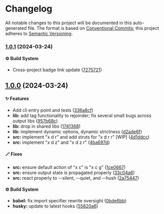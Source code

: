 # Changelog

All notable changes to this project will be documented in this auto-generated
file. The format is based on [Conventional Commits][1];
this project adheres to [Semantic Versioning][2].

### [1.0.1][3] (2024-03-24)

#### ⚙️ Build System

- Cross-project badge link update ([7275721][4])

## [1.0.0][5] (2024-03-24)

#### ✨ Features

- Add cli entry point and tests ([336a8cf][6])
- **lib:** add tag functionality to rejoinder; fix several small bugs across output libs ([957b68c][7])
- **lib:** drop in shared libs ([1741368][8])
- **lib:** implement dynamic options, dynamic strictness ([d2ade6f][9])
- **src:** implement "x d r" and add struts for "x d r r" \[WIP] ([4d1ddcc][10])
- **src:** implement "x d z" and "x d z r" ([4ba697d][11])

#### 🪄 Fixes

- **src:** ensure default action of "x c" is "x c g" ([1ce0667][12])
- **src:** ensure output state is propagated properly ([33c04a6][13])
- **src:** react properly to --silent, --quiet, and --hush ([2a75447][14])

#### ⚙️ Build System

- **babel:** fix import specifier rewrite oversight ([0bde6bb][15])
- **husky:** update to latest hooks ([55820a6][16])

[1]: https://conventionalcommits.org
[2]: https://semver.org
[3]: https://github.com/Xunnamius/xunnctl/compare/v1.0.0...v1.0.1
[4]: https://github.com/Xunnamius/xunnctl/commit/7275721d2c76c3580bd7474c367cddf9f6fb2b76
[5]: https://github.com/Xunnamius/xunnctl/compare/1741368d12017a3366d8f4f84ad3a97d8814f892...v1.0.0
[6]: https://github.com/Xunnamius/xunnctl/commit/336a8cf9914bcf207b8530c3597c9a0c97ba2e6c
[7]: https://github.com/Xunnamius/xunnctl/commit/957b68c756a696f3c5856508ca1d9791c77e6e96
[8]: https://github.com/Xunnamius/xunnctl/commit/1741368d12017a3366d8f4f84ad3a97d8814f892
[9]: https://github.com/Xunnamius/xunnctl/commit/d2ade6fd093589b4add43c453e2ccd2d996ba264
[10]: https://github.com/Xunnamius/xunnctl/commit/4d1ddcc73f0c9932daec7a7ad8df92ede50770b2
[11]: https://github.com/Xunnamius/xunnctl/commit/4ba697d417cb97f097f29722bee10564a2e28679
[12]: https://github.com/Xunnamius/xunnctl/commit/1ce06679cd485cbe6bba55151f6b3abbe290047f
[13]: https://github.com/Xunnamius/xunnctl/commit/33c04a62a26f088395322f460e0139338ad5eb0e
[14]: https://github.com/Xunnamius/xunnctl/commit/2a754470b266a5b09fa0d0d2b426d51f2e34a831
[15]: https://github.com/Xunnamius/xunnctl/commit/0bde6bb01025b7eb4ffa2e65c99da53158ffb166
[16]: https://github.com/Xunnamius/xunnctl/commit/55820a6b9f3699c53b5f2bd972f4d86a7efa951d

